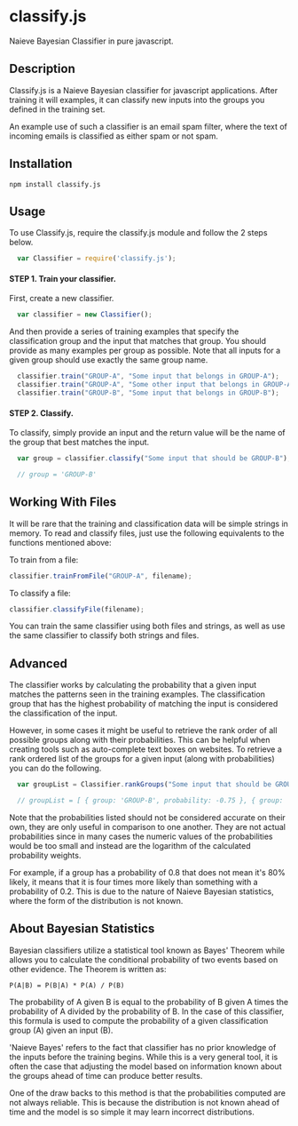 classify.js
===========

Naieve Bayesian Classifier in pure javascript.

Description
---------
Classify.js is a Naieve Bayesian classifier for javascript applications. After training it will examples, it can classify new inputs into the groups you defined in the training set.

An example use of such a classifier is an email spam filter, where the text of incoming emails is classified as either spam or not spam.

Installation
---------

    npm install classify.js

Usage
---------

To use Classify.js, require the classify.js module and follow the 2 steps below.

  ```javascript
    var Classifier = require('classify.js');
  ```

#### STEP 1. Train your classifier.

First, create a new classifier.

  ```javascript
    var classifier = new Classifier();
  ```  

And then provide a series of training examples that specify the classification group and the input that matches that group. You should provide as many examples per group as possible. Note that all inputs for a given group should use exactly the same group name.

  ```javascript
    classifier.train("GROUP-A", "Some input that belongs in GROUP-A");
    classifier.train("GROUP-A", "Some other input that belongs in GROUP-A");
    classifier.train("GROUP-B", "Some input that belongs in GROUP-B");
```  

#### STEP 2. Classify.

To classify, simply provide an input and the return value will be the name of the group that best matches the input.

  ```javascript
    var group = classifier.classify("Some input that should be GROUP-B");

    // group = 'GROUP-B'
  ```  

Working With Files
---------

It will be rare that the training and classification data will be simple strings in memory. To read and classify files, just use the following equivalents to the functions mentioned above:

To train from a file:

  ```javascript
  classifier.trainFromFile("GROUP-A", filename);
  ```
To classify a file:

  ```javascript
  classifier.classifyFile(filename);
  ```

You can train the same classifier using both files and strings, as well as use the same classifier to classify both strings and files.

Advanced
---------

The classifier works by calculating the probability that a given input matches the patterns seen in the training examples. The classification group that has the highest probability of matching the input is considered the classification of the input.

However, in some cases it might be useful to retrieve the rank order of all possible groups along with their probabilities. This can be helpful when creating tools such as auto-complete text boxes on websites. To retrieve a rank ordered list of the groups for a given input (along with probabilities) you can do the following.


  ```javascript
    var groupList = Classifier.rankGroups("Some input that should be GROUP-B");

    // groupList = [ { group: 'GROUP-B', probability: -0.75 }, { group: 'GROUP-A', probability: -0.45 } ]
  ```

Note that the probabilities listed should not be considered accurate on their own, they are only useful in comparison to one another. They are not actual probabilities since in many cases the numeric values of the probabilities would be too small and instead are the logarithm of the calculated probability weights.

For example, if a group has a probability of 0.8 that does not mean it's 80% likely, it means that it is four times more likely than something with a probability of 0.2. This is due to the nature of Naieve Bayesian statistics, where the form of the distribution is not known.

About Bayesian Statistics
---------
Bayesian classifiers utilize a statistical tool known as Bayes' Theorem while allows you to calculate the conditional probability of two events based on other evidence. The Theorem is written as:

    P(A|B) = P(B|A) * P(A) / P(B)

The probability of A given B is equal to the probability of B given A times the probability of A divided by the probability of B. In the case of this classifier, this formula is used to compute the probability of a given classification group (A) given an input (B).

'Naieve Bayes' refers to the fact that classifier has no prior knowledge of the inputs before the training begins. While this is a very general tool, it is often the case that adjusting the model based on information known about the groups ahead of time can produce better results.

One of the draw backs to this method is that the probabilities computed are not always reliable. This is because the distribution is not known ahead of time and the model is so simple it may learn incorrect distributions.
